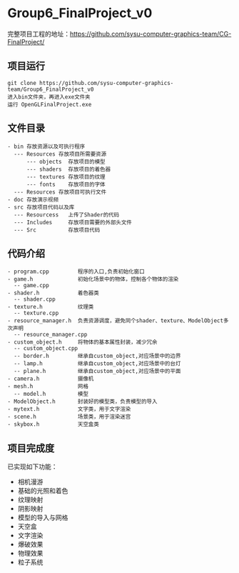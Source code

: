 ﻿# Group6_FinalProject_v0
完整项目工程的地址：https://github.com/sysu-computer-graphics-team/CG-FinalProject/
##  项目运行
```
git clone https://github.com/sysu-computer-graphics-team/Group6_FinalProject_v0
进入bin文件夹，再进入exe文件夹
运行 OpenGLFinalProject.exe
```

##  文件目录
```
- bin 存放资源以及可执行程序
  --- Resources 存放项目所需要资源
      --- objects  存放项目的模型
      --- shaders  存放项目的着色器
      --- textures 存放项目的纹理
      --- fonts    存放项目的字体
  --- Resources 存放项目可执行文件
- doc 存放演示视频
- src 存放项目代码以及库
  --- Resourcess   上传了Shader的代码
  --- Includes     存放项目需要的外部头文件
  --- Src          存放项目代码
```

##  代码介绍
```
- program.cpp         程序的入口,负责初始化窗口
- game.h              初始化场景中的物体，控制各个物体的渲染
  -- game.cpp
- shader.h            着色器类
  -- shader.cpp
- texture.h           纹理类
  -- texture.cpp
- resource_manager.h  负责资源调度，避免同个shader、texture、ModelObject多次声明
  -- resource_manager.cpp
- custom_object.h     将物体的基本属性封装，减少冗余
  -- custom_object.cpp
  -- border.h         继承自custom_object,对应场景中的边界
  -- lamp.h           继承自custom_object,对应场景中的台灯
  -- plane.h          继承自custom_object,对应场景中的平面
- camera.h            摄像机
- mesh.h              网格
  -- model.h          模型
- ModelObject.h       封装好的模型类，负责模型的导入
- mytext.h            文字类，用于文字渲染
- scene.h             场景类，用于渲染迷宫
- skybox.h            天空盒类
```

##  项目完成度
已实现如下功能：
- 相机漫游
- 基础的光照和着色
- 纹理映射
- 阴影映射
- 模型的导入与网格
- 天空盒
- 文字渲染
- 爆破效果
- 物理效果
- 粒子系统
